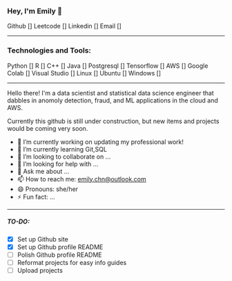 <!--
**emilc-jpg/emilc-jpg** is a ✨ _special_ ✨ repository because its `README.md` (this file) appears on your GitHub profile.

Here are some ideas to get you started:

profile badges
https://github.com/Envoy-VC/awesome-badges

github https://img.shields.io/badge/GitHub-100000?style=for-the-badge&logo=github&logoColor=white
leetcode https://img.shields.io/badge/-LeetCode-FFA116?style=for-the-badge&logo=LeetCode&logoColor=black
linkedin https://img.shields.io/badge/LinkedIn-0077B5?style=for-the-badge&logo=linkedin&logoColor=white



linux https://img.shields.io/badge/Linux-FCC624?style=for-the-badge&logo=linux&logoColor=black
ubuntu https://img.shields.io/badge/Ubuntu-E95420?style=for-the-badge&logo=ubuntu&logoColor=white
windows https://img.shields.io/badge/Windows-0078D6?style=for-the-badge&logo=windows&logoColor=white

skills
python https://img.shields.io/badge/Python-14354C?style=for-the-badge&logo=python&logoColor=white
r https://img.shields.io/badge/R-276DC3?style=for-the-badge&logo=r&logoColor=white
c++ https://img.shields.io/badge/C%2B%2B-00599C?style=for-the-badge&logo=c%2B%2B&logoColor=white
java  https://img.shields.io/badge/Java-ED8B00?style=for-the-badge&logo=openjdk&logoColor=white
html  https://img.shields.io/badge/HTML-239120?style=for-the-badge&logo=html5&logoColor=white

postgresql https://img.shields.io/badge/PostgreSQL-316192?style=for-the-badge&logo=postgresql&logoColor=white


tensorflow https://img.shields.io/badge/TensorFlow-FF6F00?style=for-the-badge&logo=tensorflow&logoColor=white
aws https://img.shields.io/badge/Amazon_AWS-FF9900?style=for-the-badge&logo=amazonaws&logoColor=white

google colab https://img.shields.io/badge/Colab-F9AB00?style=for-the-badge&logo=googlecolab&color=525252
visual studio https://img.shields.io/badge/Visual_Studio_Code-0078D4?style=for-the-badge&logo=visual%20studio%20code&logoColor=white
-->
### Hey, I'm Emily 👋
Github [] Leetcode [] Linkedin [] Email []

--- 

### Technologies and Tools:
Python [] R [] C++ [] Java [] Postgresql [] Tensorflow [] AWS [] 
Google Colab [] Visual Studio [] Linux [] Ubuntu [] Windows []

---

Hello there! I'm a data scientist and statistical data science engineer that dabbles in anomoly detection, fraud, and ML applications in the cloud and AWS.

Currently this github is still under construction, but new items and projects would be coming very soon.


- 🔭 I’m currently working on updating my professional work!
- 🌱 I’m currently learning Git,SQL
- 👯 I’m looking to collaborate on ...
- 🤔 I’m looking for help with ...
- 💬 Ask me about ...
- 📫 How to reach me: emily.chn@outlook.com
- 😄 Pronouns: she/her
- ⚡ Fun fact: ...


---
##### TO-DO:

- [x] Set up Github site
- [x] Set up Github profile README
- [ ] Polish Github profile README
- [ ] Reformat projects for easy info guides
- [ ] Upload projects 
